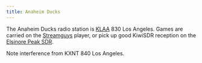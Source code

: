 ```yaml
---
title: Anaheim Ducks
---
```

The Anaheim Ducks radio station is [KLAA] 830 Los Angeles. Games are
carried on the [Streamguys] player, or pick up good KiwiSDR reception
on the [Elsinore Peak SDR](http://elsinorepeak.ddns.net:8073/?f=830.00salz10).

Note interference from KXNT 840 Los Angeles.

[KLAA]:http:../../radio/am-broadcast/klaa/
[Streamguys]:http://player.streamguys.com/klaa/sgplayer/player.php
